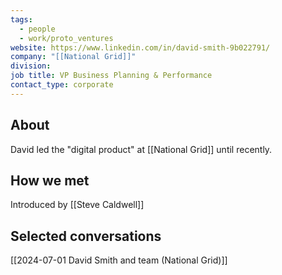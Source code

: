 ```yaml
---
tags:
  - people
  - work/proto_ventures
website: https://www.linkedin.com/in/david-smith-9b022791/
company: "[[National Grid]]"
division: 
job title: VP Business Planning & Performance
contact_type: corporate
---
```

## About
David led the "digital product" at [[National Grid]] until recently.

## How we met
Introduced by [[Steve Caldwell]]

## Selected conversations
[[2024-07-01 David Smith and team (National Grid)]]